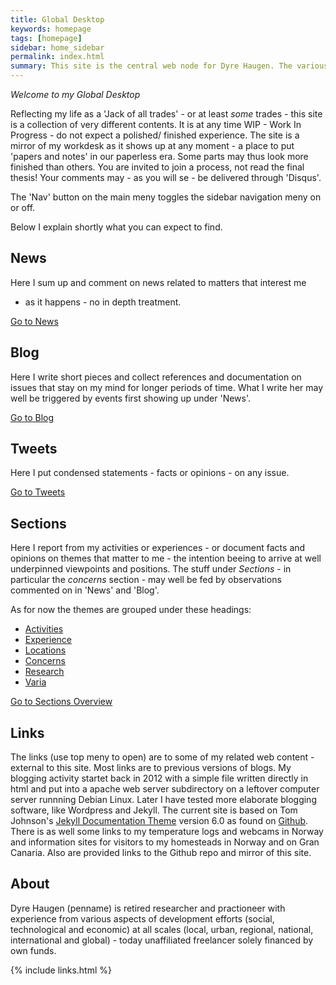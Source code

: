 ```yaml
---
title: Global Desktop
keywords: homepage
tags: [homepage]
sidebar: home_sidebar
permalink: index.html
summary: This site is the central web node for Dyre Haugen. The various 'Sections' includes documents collected here, while 'Links' point to material external to this site. There are as well News, Blog and Tweets.  
---
```



*Welcome to my Global Desktop*

Reflecting my life as a 'Jack of all trades' - or at least *some* trades -
this site is a collection of very different contents.
It is at any time WIP - Work In Progress - do not expect a polished/
finished experience. The site is a mirror of my workdesk as it shows
up at any moment - a place to put 'papers and notes' in our paperless era.
Some parts may thus look more finished than others.
You are invited to join a process, not read the final thesis!
Your comments may - as you will se - be delivered through 'Disqus'.

The 'Nav' button on the main meny toggles the sidebar navigation
meny on or off. 

Below I explain shortly what you can expect to find.

## News

Here I sum up and comment on news related to matters that interest me
- as it happens - no in depth treatment.

[Go to News](news.html)

## Blog

Here I write short pieces and collect references and documentation
on issues that stay on my mind for longer periods of time.
What I write her may well be triggered by events first showing
up under 'News'.

[Go to Blog](blog.html)

## Tweets

Here I put condensed statements - facts or opinions - on any issue.

[Go to Tweets](tweets.html)

## Sections

Here I report from my activities or experiences - or
document facts and  opinions on themes that matter to me - the
intention beeing to arrive at well underpinned viewpoints and
positions. The stuff under *Sections* - in particular the
*concerns* section - may well be fed by observations commented
on in 'News' and 'Blog'.

As for now the themes are grouped under these headings:

* [Activities](act_intro.html)
* [Experience](exp_intro.html)
* [Locations](loc_intro.html)
* [Concerns](cnc_intro.html)
* [Research](res_intro.html)
* [Varia](var_intro.html)

[Go to Sections Overview](sec_intro.html)

## Links 

The links (use top meny to open) are to some of my related web content -
external to this site.
Most links are to previous versions of blogs.
My blogging activity startet back in 2012 with a simple file
written directly in html and put into a apache web server subdirectory
on a leftover computer server runnning Debian Linux.
Later I have tested more elaborate blogging software, like Wordpress
and Jekyll. The current site is based on Tom Johnson's
[Jekyll Documentation Theme](http://idratherbewriting.com/documentation-theme-jekyll/index.html) version 6.0 as found on
[Github](https://github.com/tomjoht/documentation-theme-jekyll).
There is as well some links to my temperature logs and webcams in Norway
and information sites for visitors to my homesteads in Norway and on
Gran Canaria.
Also are provided links to the Github repo and mirror of this site.

## About

Dyre Haugen (penname) is retired researcher and practioneer with
experience from various aspects of development efforts
(social, technological and economic)
at all scales (local, urban, regional, national, international and
global) - today unaffiliated freelancer solely financed by own funds.

{% include links.html %}
